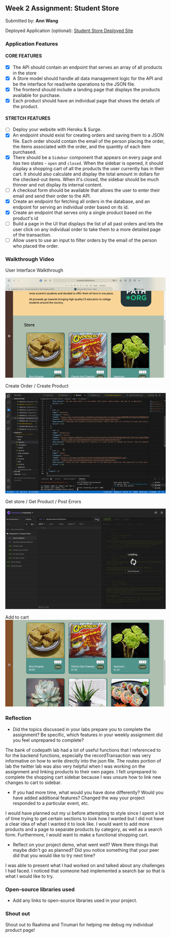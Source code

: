## Week 2 Assignment: Student Store

Submitted by: **Ann Wang**

Deployed Application (optional): [Student Store Deployed Site](ADD_LINK_HERE)

### Application Features

#### CORE FEATURES

- [x] The API should contain an endpoint that serves an array of all products in the store
- [x] A Store model should handle all data management logic for the API and be the interface for read/write operations to the JSON file.
- [x] The frontend should include a landing page that displays the products available for purchase.
- [x] Each product should have an individual page that shows the details of the product.

#### STRETCH FEATURES

- [ ] Deploy your website with Heroku & Surge. 
- [x] An endpoint should exist for creating orders and saving them to a JSON file. Each order should contain the email of the person placing the order, the items associated with the order, and the quantity of each item purchased.
- [x] There should be a `Sidebar` component that appears on every page and has two states - `open` and `closed`. When the sidebar is opened, it should display a shopping cart of all the products the user currently has in their cart. It should also calculate and display the total amount in dollars for the checked-out items. When it's closed, the sidebar should be much thinner and not display its internal content.
- [ ] A checkout form should be available that allows the user to enter their email and send their order to the API.
- [x] Create an endpoint for fetching all orders in the database, and an endpoint for serving an individual order based on its id.
- [x] Create an endpoint that serves only a single product based on the product's id
- [ ] Build a page in the UI that displays the list of all past orders and lets the user click on any individual order to take them to a more detailed page of the transaction.
- [ ] Allow users to use an input to filter orders by the email of the person who placed the order.

### Walkthrough Video

User Interface Walkthrough

<img src="./ui/src/components/imgs/ui.gif" alt="UI GIF">

Create Order / Create Product

<img src="./ui/src/components/imgs/create order:product.gif" alt="Create Order / Create Product">

Get store / Get Product / Post Errors

<img src="./ui/src/components/imgs/get:post store.gif" alt="Get store / Get Product / Post Errors">

Add to cart
<img src="./ui/src/components/imgs/addtocart.gif" alt="Add to cart">

### Reflection

* Did the topics discussed in your labs prepare you to complete the assignment? Be specific, which features in your weekly assignment did you feel unprepared to complete?

The bank of codepath lab had a lot of useful functions that I referenced to for the backend functions, especially the recordTransaction was very informative on how to write directly into the json file. The routes portion of lab the twitter lab was also very helpful when I was working on the assignment and linking products to their own pages. I felt unprepared to complete the shopping cart sidebar because I was unsure how to link new changes to cart to sidebar.

* If you had more time, what would you have done differently? Would you have added additional features? Changed the way your project responded to a particular event, etc.
  
I would have planned out my ui before attempting to style since I spent a lot of time trying to get certain sections to look how I wanted but I did not have a clear idea of what I wanted it to look like. I would want to add more products and a page to separate products by category, as well as a search form. Furthermore, I would want to make a functional shopping cart.

* Reflect on your project demo, what went well? Were there things that maybe didn't go as planned? Did you notice something that your peer did that you would like to try next time?

I was able to present what I had worked on and talked about any challenges I had faced. I noticed that someone had implemented a search bar so that is what I would like to try.

### Open-source libraries used

- Add any links to open-source libraries used in your project.

### Shout out

Shout out to Raahima and Tirumari for helping me debug my individual product page! 